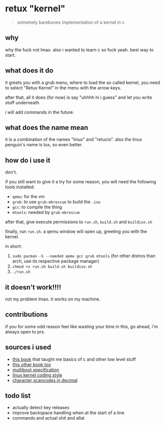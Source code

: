 # retux "kernel"

> extremely barebones implementation of a kernel in c

## why

why the fuck not lmao. also i wanted to learn c so fuck yeah. best way to start.

## what does it do

it greets you with a grub menu, where to load the so called kernel, you need to select "Retux Kernel" in the menu with the arrow keys.

after that, all it does (for now) is say "uhhhh hi i guess" and let you write stuff underneath

i will add commands in the future.

## what does the name mean

it is a combination of the names "linux" and "retucio". also the linux penguin's name is tux, so even better.

## how do i use it

don't.

if you still want to give it a try for some reason, you will need the following tools installed:

- `qemu`: for the vm
- `grub`: to use `grub-mkrescue` to build the `.iso`
- `gcc`: to compile the thing
- `mtools`: needed by `grub-mkrescue`

after that, give execute permissions to `run.sh`, `build.sh` and `buildiso.sh`

finally, run `run.sh`. a qemu window will open up, greeting you with the kernel.

in short:
1. `sudo pacman -S --needed qemu gcc grub mtools` (for other distros than arch, use its respective package manager)
2. `chmod +x run.sh build.sh buildiso.sh`
3. `./run.sh`

## it doesn't work!!!!

not my problem lmao. it works on my machine.

## contributions

if you for some odd reason feel like wasting your time in this, go ahead, i'm always open to prs.

## sources i used

- [this book](https://en.wikipedia.org/wiki/Hacking:_The_Art_of_Exploitation) that taught me basics of c and other low level stuff
- [this other book too](https://beej.us/guide/bgc/html/split/)
- [multiboot specification](https://en.wikipedia.org/wiki/Multiboot_specification)
- [linux kernel coding style](https://www.kernel.org/doc/html/v4.10/process/coding-style.html)
- [character scancodes in decimal](https://www.lookuptables.com/coding/keyboard-scan-codes)

## todo list
- actually detect key releases
- improve backspace handling when at the start of a line
- commands and actual shit and allat